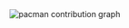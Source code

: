 <picture>
  <source media="(prefers-color-scheme: dark)" srcset="https://raw.githubusercontent.com/RodriAvila24/RodriAvila24/output/pacman-contribution-graph-dark.svg">
  <source media="(prefers-color-scheme: light)" srcset="https://raw.githubusercontent.com/RodriAvila24/RodriAvila24/output/pacman-contribution-graph.svg">
  <img alt="pacman contribution graph" src="https://raw.githubusercontent.com/RodriAvila24/RodriAvila24/output/pacman-contribution-graph.svg">
</picture>

###
